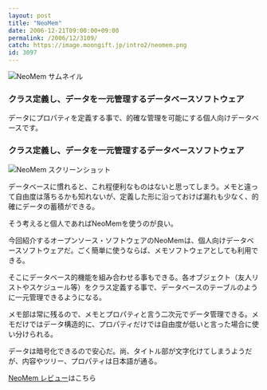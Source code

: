 ```yaml
---
layout: post
title: "NeoMem"
date: 2006-12-21T09:00:00+09:00
permalink: /2006/12/3109/
catch: https://image.moongift.jp/intro2/neomem.png
id: 3097
---
```

 ![NeoMem サムネイル](https://image.moongift.jp/intro2/neomem.t.png "NeoMem サムネイル")
  

### クラス定義し、データを一元管理するデータベースソフトウェア
  
データにプロパティを定義する事で、的確な管理を可能にする個人向けデータベースです。  
<!--more-->  

### クラス定義し、データを一元管理するデータベースソフトウェア
  

![NeoMem スクリーンショット](https://image.moongift.jp/intro2/neomem.png "NeoMem スクリーンショット")

  

データベースに慣れると、これ程便利なものはないと思ってしまう。メモと違って自由度は落ちるかも知れないが、定義した形に沿っておけば漏れも少なく、的確にデータの蓄積ができる。

  

そう考えると個人であればNeoMemを使うのが良い。

  

今回紹介するオープンソース・ソフトウェアのNeoMemは、個人向けデータベースソフトウェアだ。ごく簡単に使うならば、メモソフトウェアとしても利用できる。

  

そこにデータベース的機能を組み合わせる事もできる。各オブジェクト（友人リストやスケジュール等）をクラス定義する事で、データベースのテーブルのように一元管理できるようになる。

  

メモ部は常に残るので、メモとプロパティと言う二次元でデータ管理できる。メモだけではデータ構造的に、プロパティだけでは自由度が低いと言った場合に使い分けられる。

  

データは暗号化できるので安心だ。尚、タイトル部が文字化けてしまうようだが、内容やツリー、プロパティは日本語が通る。

  

[NeoMem レビュー](http://oss.moongift.jp/review/i-3117.html)はこちら

